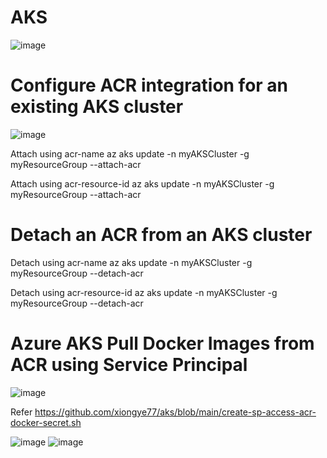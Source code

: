 # AKS

![image](https://github.com/xiongye77/aks/assets/36766101/429d8d5d-aa6c-43d6-9b14-6c2f41b88dd0)


# Configure ACR integration for an existing AKS cluster
![image](https://github.com/xiongye77/aks/assets/36766101/1fc663dd-72d0-40ea-880e-5551eeacd41b)

Attach using acr-name
az aks update -n myAKSCluster -g myResourceGroup --attach-acr <acr-name>

Attach using acr-resource-id
az aks update -n myAKSCluster -g myResourceGroup --attach-acr <acr-resource-id>

# Detach an ACR from an AKS cluster

Detach using acr-name
az aks update -n myAKSCluster -g myResourceGroup --detach-acr <acr-name>

Detach using acr-resource-id
az aks update -n myAKSCluster -g myResourceGroup --detach-acr <acr-resource-id>


# Azure AKS Pull Docker Images from ACR using Service Principal
![image](https://github.com/xiongye77/aks/assets/36766101/ee8f2e15-f0b8-4595-852d-c9066fe5a29e)

Refer https://github.com/xiongye77/aks/blob/main/create-sp-access-acr-docker-secret.sh


![image](https://github.com/xiongye77/aks/assets/36766101/78c6dae5-2ee7-4bd7-a8de-c94161dd1d64)
![image](https://github.com/xiongye77/aks/assets/36766101/18e8e295-d60b-494e-8fea-fcc4d9a489f0)
